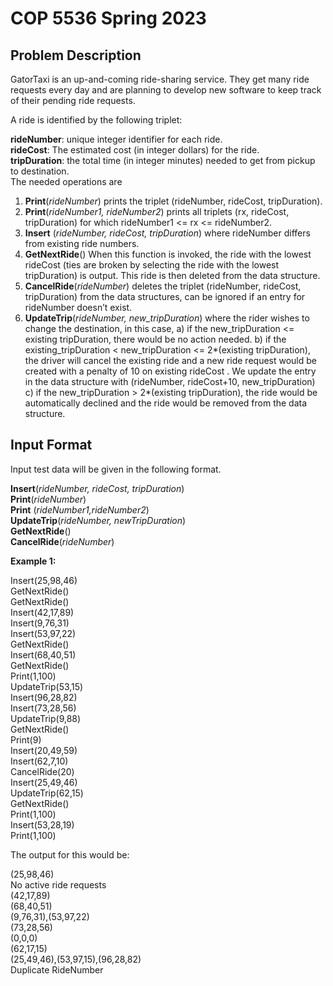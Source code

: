 # COP 5536 Spring 2023

## Problem Description

GatorTaxi is an up-and-coming ride-sharing service. They get many ride requests every day and are
planning to develop new software to keep track of their pending ride requests.

A ride is identified by the following triplet:

**rideNumber**: unique integer identifier for each ride.  
**rideCost**: The estimated cost (in integer dollars) for the ride.  
**tripDuration**: the total time (in integer minutes) needed to get from pickup to destination.  
The needed operations are
1. **Print**(*rideNumber*) prints the triplet (rideNumber, rideCost, tripDuration).
2. **Print**(*rideNumber1, rideNumber2*) prints all triplets (rx, rideCost, tripDuration) for which
rideNumber1 <= rx <= rideNumber2.
3. **Insert** (*rideNumber, rideCost, tripDuration*) where rideNumber differs from existing ride
numbers.
4. **GetNextRide**() When this function is invoked, the ride with the lowest rideCost (ties are broken by
selecting the ride with the lowest tripDuration) is output. This ride is then deleted from the data
structure.
5. **CancelRide**(*rideNumber*) deletes the triplet (rideNumber, rideCost, tripDuration) from the data
structures, can be ignored if an entry for rideNumber doesn’t exist.
6. **UpdateTrip**(*rideNumber, new_tripDuration*) where the rider wishes to change the destination, in
this case,
a) if the new_tripDuration <= existing tripDuration, there would be no action needed.
b) if the existing_tripDuration < new_tripDuration <= 2*(existing tripDuration), the driver will
cancel the existing ride and a new ride request would be created with a penalty of 10 on
existing rideCost . We update the entry in the data structure with (rideNumber, rideCost+10,
new_tripDuration)
c) if the new_tripDuration > 2*(existing tripDuration), the ride would be automatically declined
and the ride would be removed from the data structure.

## Input Format

Input test data will be given in the following format.

**Insert**(*rideNumber, rideCost, tripDuration*)  
**Print**(*rideNumber*)  
**Print** (*rideNumber1,rideNumber2*)  
**UpdateTrip**(*rideNumber, newTripDuration*)  
**GetNextRide**()  
**CancelRide**(*rideNumber*)  

**Example 1:**


Insert(25,98,46)  
GetNextRide()  
GetNextRide()  
Insert(42,17,89)  
Insert(9,76,31)  
Insert(53,97,22)  
GetNextRide()  
Insert(68,40,51)  
GetNextRide()  
Print(1,100)  
UpdateTrip(53,15)  
Insert(96,28,82)  
Insert(73,28,56)  
UpdateTrip(9,88)  
GetNextRide()  
Print(9)  
Insert(20,49,59)  
Insert(62,7,10)  
CancelRide(20)  
Insert(25,49,46)  
UpdateTrip(62,15)  
GetNextRide()  
Print(1,100)  
Insert(53,28,19)  
Print(1,100)  

The output for this would be:

(25,98,46)  
No active ride requests  
(42,17,89)  
(68,40,51)  
(9,76,31),(53,97,22)  
(73,28,56)  
(0,0,0)  
(62,17,15)  
(25,49,46),(53,97,15),(96,28,82)  
Duplicate RideNumber  
